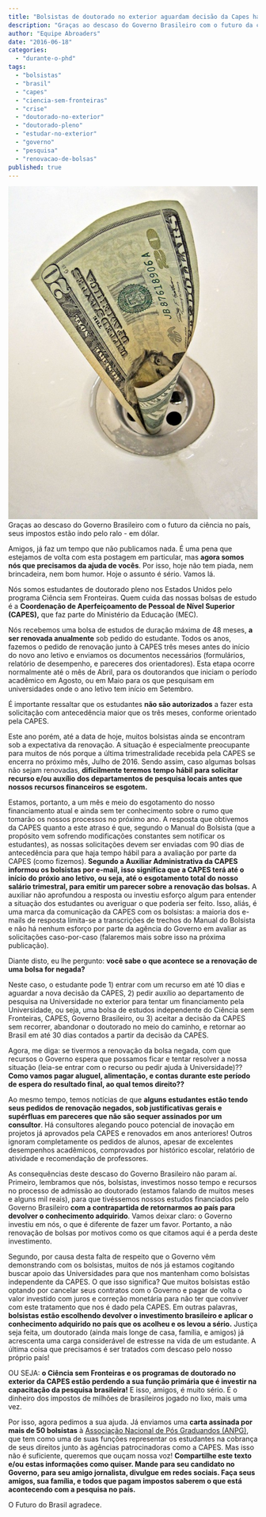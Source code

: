 ```yaml
---
title: "Bolsistas de doutorado no exterior aguardam decisão da Capes há mais de cinquenta dias e podem ficar sem recursos para necessidades básicas"
description: "Graças ao descaso do Governo Brasileiro com o futuro da ciência no país, seus impostos estão indo pelo ralo - em dólar. Amigos, já faz um tempo que não publicamos nada. É uma pena que estejamos de volta com esta postagem em particular, mas agora somos nós que precisamos da ajuda de vocês. Por isso, hoje não tem piada, nem brincadeira, nem bom humor. Hoje o assunto é sério. Vamos lá."
author: "Equipe Abroaders"
date: "2016-06-18"
categories: 
  - "durante-o-phd"
tags: 
  - "bolsistas"
  - "brasil"
  - "capes"
  - "ciencia-sem-fronteiras"
  - "crise"
  - "doutorado-no-exterior"
  - "doutorado-pleno"
  - "estudar-no-exterior"
  - "governo"
  - "pesquisa"
  - "renovacao-de-bolsas"
published: true
---
```


![Money down the drain](/images/money-down-the-drain.jpg)
Graças ao descaso do Governo Brasileiro com o futuro da ciência no país, seus impostos estão indo pelo ralo - em dólar.

Amigos, já faz um tempo que não publicamos nada. É uma pena que estejamos de volta com esta postagem em particular, mas **agora somos nós que precisamos da ajuda de vocês**. Por isso, hoje não tem piada, nem brincadeira, nem bom humor. Hoje o assunto é sério. Vamos lá.

Nós somos estudantes de doutorado pleno nos Estados Unidos pelo programa Ciência sem Fronteiras. Quem cuida das nossas bolsas de estudo é a **Coordenação de Aperfeiçoamento de Pessoal de Nível Superior (CAPES),** que faz parte do Ministério da Educação (MEC).

Nós recebemos uma bolsa de estudos de duração máxima de 48 meses, **a ser renovada anualmente** sob pedido do estudante. Todos os anos, fazemos o pedido de renovação junto à CAPES três meses antes do início do novo ano letivo e enviamos os documentos necessários (formulários, relatório de desempenho, e pareceres dos orientadores). Esta etapa ocorre normalmente até o mês de Abril, para os doutorandos que iniciam o período acadêmico em Agosto, ou em Maio para os que pesquisam em universidades onde o ano letivo tem início em Setembro.

É importante ressaltar que os estudantes **não são autorizados** a fazer esta solicitação com antecedência maior que os três meses, conforme orientado pela CAPES.

Este ano porém, até a data de hoje, muitos bolsistas ainda se encontram sob a expectativa da renovação. A situação é especialmente preocupante para muitos de nós porque a última trimestralidade recebida pela CAPES se encerra no próximo mês, Julho de 2016. Sendo assim, caso algumas bolsas não sejam renovadas, **dificilmente teremos tempo hábil para solicitar recurso e/ou auxílio dos departamentos de pesquisa locais antes que nossos recursos financeiros se esgotem.**

Estamos, portanto, a um mês e meio do esgotamento do nosso financiamento atual e ainda sem ter conhecimento sobre o rumo que tomarão os nossos processos no próximo ano. A resposta que obtivemos da CAPES quanto a este atraso é que, segundo o Manual do Bolsista (que a propósito vem sofrendo modificações constantes sem notificar os estudantes), as nossas solicitações devem ser enviadas com 90 dias de antecedência para que haja tempo hábil para a avaliação por parte da CAPES (como fizemos). **Segundo a Auxiliar Administrativa da CAPES informou os bolsistas por e-mail, isso significa que a CAPES terá até o início do próxio ano letivo, ou seja, até o esgotamento total do nosso salário trimestral, para emitir um parecer sobre a renovação das bolsas.** A auxiliar não aprofundou a resposta ou investiu esforço algum para entender a situação dos estudantes ou averiguar o que poderia ser feito. Isso, aliás, é uma marca da comunicação da CAPES com os bolsistas: a maioria dos e-mails de resposta limita-se a transcrições de trechos do Manual do Bolsista e não há nenhum esforço por parte da agência do Governo em avaliar as solicitações caso-por-caso (falaremos mais sobre isso na próxima publicação).

Diante disto, eu lhe pergunto: **você sabe o que acontece se a renovação de uma bolsa for negada?**

Neste caso, o estudante pode 1) entrar com um recurso em até 10 dias e aguardar a nova decisão da CAPES, 2) pedir auxílio ao departamento de pesquisa na Universidade no exterior para tentar um financiamento pela Universidade, ou seja, uma bolsa de estudos independente do Ciência sem Fronteiras, CAPES, Governo Brasileiro, ou 3) aceitar a decisão da CAPES sem recorrer, abandonar o doutorado no meio do caminho, e retornar ao Brasil em até 30 dias contados a partir da decisão da CAPES.

Agora, me diga: se tivermos a renovação da bolsa negada, com que recursos o Governo espera que possamos ficar e tentar resolver a nossa situação (leia-se entrar com o recurso ou pedir ajuda à Universidade)?? **Como vamos pagar aluguel, alimentação, e contas durante este período de espera do resultado final, ao qual temos direito??**

Ao mesmo tempo, temos notícias de que **alguns estudantes estão tendo seus pedidos de renovação negados, sob justificativas gerais e supérfluas em pareceres que não são sequer assinados por um consultor**. Há consultores alegando pouco potencial de inovação em projetos já aprovados pela CAPES e renovados em anos anteriores! Outros ignoram completamente os pedidos de alunos, apesar de excelentes desempenhos acadêmicos, comprovados por histórico escolar, relatório de atividade e recomendação de professores.

As consequências deste descaso do Governo Brasileiro não param aí. Primeiro, lembramos que nós, bolsistas, investimos nosso tempo e recursos no processo de admissão ao doutorado (estamos falando de muitos meses e alguns mil reais), para que tivéssemos nossos estudos financiados pelo Governo Brasileiro **com a contrapartida de retornarmos ao país para devolver o conhecimento adquirido**. Vamos deixar claro: o Governo investiu em nós, o que é diferente de fazer um favor. Portanto, a não renovação de bolsas por motivos como os que citamos aqui é a perda deste investimento.

Segundo, por causa desta falta de respeito que o Governo vêm demonstrando com os bolsistas, muitos de nós já estamos cogitando buscar apoio das Universidades para que nos mantenham como bolsistas independente da CAPES. O que isso significa? Que muitos bolsistas estão optando por cancelar seus contratos com o Governo e pagar de volta o valor investido com juros e correção monetária para não ter que conviver com este tratamento que nos é dado pela CAPES. Em outras palavras, **bolsistas estão escolhendo devolver o investimento brasileiro e aplicar o conhecimento adquirido no país que os acolheu e os levou a sério.** Justiça seja feita, um doutorado (ainda mais longe de casa, família, e amigos) já acrescenta uma carga considerável de estresse na vida de um estudante. A última coisa que precisamos é ser tratados com descaso pelo nosso próprio país!

OU SEJA: **o Ciência sem Fronteiras e os programas de doutorado no exterior da CAPES estão perdendo a sua função primária que é investir na capacitação da pesquisa brasileira!** E isso, amigos, é muito sério. É o dinheiro dos impostos de milhões de brasileiros jogado no lixo, mais uma vez.

Por isso, agora pedimos a sua ajuda. Já enviamos uma **carta assinada por mais de 50 bolsistas** à [Associação Nacional de Pós Graduandos (ANPG)](http://www.anpg.org.br), que tem como uma de suas funções representar os estudantes na cobrança de seus direitos junto às agências patrocinadoras como a CAPES. Mas isso não é suficiente, queremos que ouçam nossa voz!  **Compartilhe este texto e/ou estas informações como quiser.  Mande para seu candidato no Governo, para seu amigo jornalista, divulgue em redes sociais. Faça seus amigos, sua família, e todos que pagam impostos saberem o que está acontecendo com a pesquisa no país.**

O Futuro do Brasil agradece.
